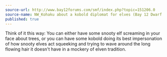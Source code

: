 ```yaml
---
source-url: http://www.bay12forums.com/smf/index.php?topic=151206.0
source-name: NW_Kohaku about a kobold diplomat for elves (Bay 12 Dwarf Fortress Forum)
published: true
---
```

Think of it this way: You can either have some snooty elf screaming in your face about trees, or you can have some kobold doing its best impersonation of how snooty elves act squeeking and trying to wave around the long flowing hair it doesn't have in a mockery of elven tradition.
